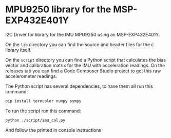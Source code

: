 # MPU9250 library for the MSP-EXP432E401Y

I2C Driver for library for the IMU MPU9250 using an MSP-EXP432E401Y.

On the `lib` directory you can find the source and header files for the c library itself.

On the `script` directory you can find a Python script that calculates the bias vector and calibration matrix for the IMU with acceleration readings. On the releases tab you can find a Code Composer Studio project to get this raw accelerometer readings.

The Python script has several dependencies, to have them all run this command:

```bash
pip install termcolor numpy sympy
```

To run the script run this command:

```bash
python ./script/imu_cal.py
```

And follow the printed in console instructions
